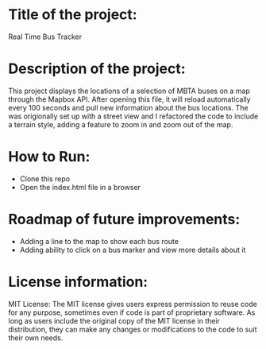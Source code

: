 # Title of the project:
Real Time Bus Tracker

# Description of the project: 
This project displays the locations of a selection of MBTA buses on a map through the Mapbox API. After opening this file, it will reload automatically every 100 seconds and pull new information about the bus locations. The was origionally set up with a street view and I refactored the code to include a terrain style, adding a feature to zoom in and zoom out of the map.

# How to Run:
* Clone this repo
* Open the index.html file in a browser

# Roadmap of future improvements:
* Adding a line to the map to show each bus route
* Adding ability to click on a bus marker and view more details about it

# License information:
MIT License: The MIT license gives users express permission to reuse code for any purpose, sometimes even if code is part of proprietary software. As long as users include the original copy of the MIT license in their distribution, they can make any changes or modifications to the code to suit their own needs.
